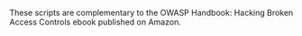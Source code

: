 These scripts are complementary to the OWASP Handbook: Hacking Broken Access Controls ebook published on Amazon.
